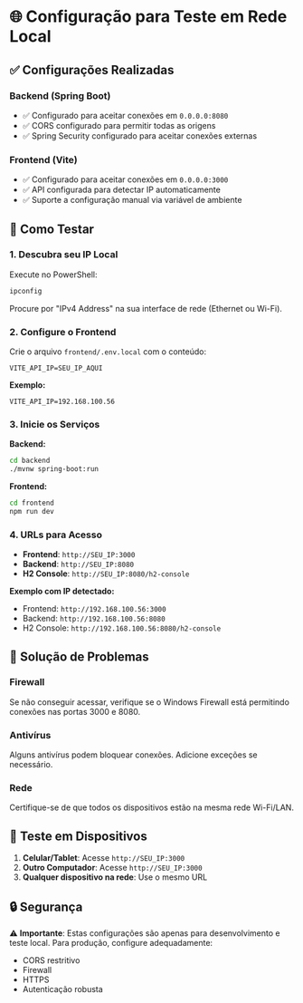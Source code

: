 # 🌐 Configuração para Teste em Rede Local

## ✅ Configurações Realizadas

### Backend (Spring Boot)
- ✅ Configurado para aceitar conexões em `0.0.0.0:8080`
- ✅ CORS configurado para permitir todas as origens
- ✅ Spring Security configurado para aceitar conexões externas

### Frontend (Vite)
- ✅ Configurado para aceitar conexões em `0.0.0.0:3000`
- ✅ API configurada para detectar IP automaticamente
- ✅ Suporte a configuração manual via variável de ambiente

## 🚀 Como Testar

### 1. Descubra seu IP Local
Execute no PowerShell:
```powershell
ipconfig
```
Procure por "IPv4 Address" na sua interface de rede (Ethernet ou Wi-Fi).

### 2. Configure o Frontend
Crie o arquivo `frontend/.env.local` com o conteúdo:
```
VITE_API_IP=SEU_IP_AQUI
```

**Exemplo:**
```
VITE_API_IP=192.168.100.56
```

### 3. Inicie os Serviços

**Backend:**
```bash
cd backend
./mvnw spring-boot:run
```

**Frontend:**
```bash
cd frontend
npm run dev
```

### 4. URLs para Acesso

- **Frontend**: `http://SEU_IP:3000`
- **Backend**: `http://SEU_IP:8080`
- **H2 Console**: `http://SEU_IP:8080/h2-console`

**Exemplo com IP detectado:**
- Frontend: `http://192.168.100.56:3000`
- Backend: `http://192.168.100.56:8080`
- H2 Console: `http://192.168.100.56:8080/h2-console`

## 🔧 Solução de Problemas

### Firewall
Se não conseguir acessar, verifique se o Windows Firewall está permitindo conexões nas portas 3000 e 8080.

### Antivírus
Alguns antivírus podem bloquear conexões. Adicione exceções se necessário.

### Rede
Certifique-se de que todos os dispositivos estão na mesma rede Wi-Fi/LAN.

## 📱 Teste em Dispositivos

1. **Celular/Tablet**: Acesse `http://SEU_IP:3000`
2. **Outro Computador**: Acesse `http://SEU_IP:3000`
3. **Qualquer dispositivo na rede**: Use o mesmo URL

## 🔒 Segurança

⚠️ **Importante**: Estas configurações são apenas para desenvolvimento e teste local. Para produção, configure adequadamente:
- CORS restritivo
- Firewall
- HTTPS
- Autenticação robusta 